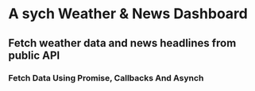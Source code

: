 # A sych Weather & News Dashboard
## Fetch weather data and news headlines from public API
### Fetch Data Using Promise, Callbacks And Asynch